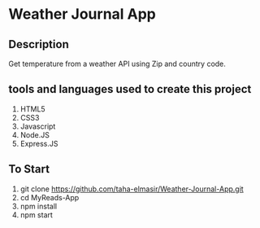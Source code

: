 # Weather Journal App

## Description

Get temperature from a weather API using Zip and country code.

## tools and languages used to create this project

1. HTML5
2. CSS3
3. Javascript
4. Node.JS
5. Express.JS


## To Start

1. git clone https://github.com/taha-elmasir/Weather-Journal-App.git
2. cd MyReads-App
3. npm install
4. npm start
